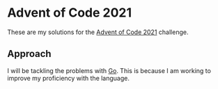 # Advent of Code 2021

These are my solutions for the [Advent of Code 2021](https://adventofcode.com/) challenge.

## Approach

I will be tackling the problems with [Go](https://go.dev/).  This is because I am working to improve my proficiency with the language.
